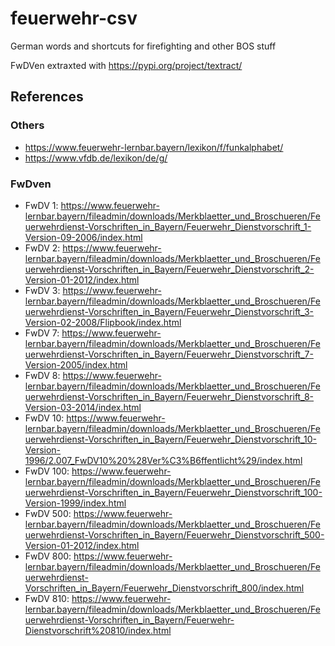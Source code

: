 # feuerwehr-csv

German words and shortcuts for firefighting and other BOS stuff

FwDVen extraxted with https://pypi.org/project/textract/

## References

### Others
* https://www.feuerwehr-lernbar.bayern/lexikon/f/funkalphabet/
* https://www.vfdb.de/lexikon/de/g/

### FwDven
* FwDV 1: https://www.feuerwehr-lernbar.bayern/fileadmin/downloads/Merkblaetter_und_Broschueren/Feuerwehrdienst-Vorschriften_in_Bayern/Feuerwehr_Dienstvorschrift_1-Version-09-2006/index.html
* FwDV 2: https://www.feuerwehr-lernbar.bayern/fileadmin/downloads/Merkblaetter_und_Broschueren/Feuerwehrdienst-Vorschriften_in_Bayern/Feuerwehr_Dienstvorschrift_2-Version-01-2012/index.html
* FwDV 3: https://www.feuerwehr-lernbar.bayern/fileadmin/downloads/Merkblaetter_und_Broschueren/Feuerwehrdienst-Vorschriften_in_Bayern/Feuerwehr_Dienstvorschrift_3-Version-02-2008/Flipbook/index.html
* FwDV 7: https://www.feuerwehr-lernbar.bayern/fileadmin/downloads/Merkblaetter_und_Broschueren/Feuerwehrdienst-Vorschriften_in_Bayern/Feuerwehr_Dienstvorschrift_7-Version-2005/index.html
* FwDV 8: https://www.feuerwehr-lernbar.bayern/fileadmin/downloads/Merkblaetter_und_Broschueren/Feuerwehrdienst-Vorschriften_in_Bayern/Feuerwehr_Dienstvorschrift_8-Version-03-2014/index.html
* FwDV 10: https://www.feuerwehr-lernbar.bayern/fileadmin/downloads/Merkblaetter_und_Broschueren/Feuerwehrdienst-Vorschriften_in_Bayern/Feuerwehr_Dienstvorschrift_10-Version-1996/2.007_FwDV10%20%28Ver%C3%B6ffentlicht%29/index.html
* FwDV 100: https://www.feuerwehr-lernbar.bayern/fileadmin/downloads/Merkblaetter_und_Broschueren/Feuerwehrdienst-Vorschriften_in_Bayern/Feuerwehr_Dienstvorschrift_100-Version-1999/index.html
* FwDV 500: https://www.feuerwehr-lernbar.bayern/fileadmin/downloads/Merkblaetter_und_Broschueren/Feuerwehrdienst-Vorschriften_in_Bayern/Feuerwehr_Dienstvorschrift_500-Version-01-2012/index.html
* FwDV 800: https://www.feuerwehr-lernbar.bayern/fileadmin/downloads/Merkblaetter_und_Broschueren/Feuerwehrdienst-Vorschriften_in_Bayern/Feuerwehr_Dienstvorschrift_800/index.html
* FwDV 810: https://www.feuerwehr-lernbar.bayern/fileadmin/downloads/Merkblaetter_und_Broschueren/Feuerwehrdienst-Vorschriften_in_Bayern/Feuerwehr-Dienstvorschrift%20810/index.html
